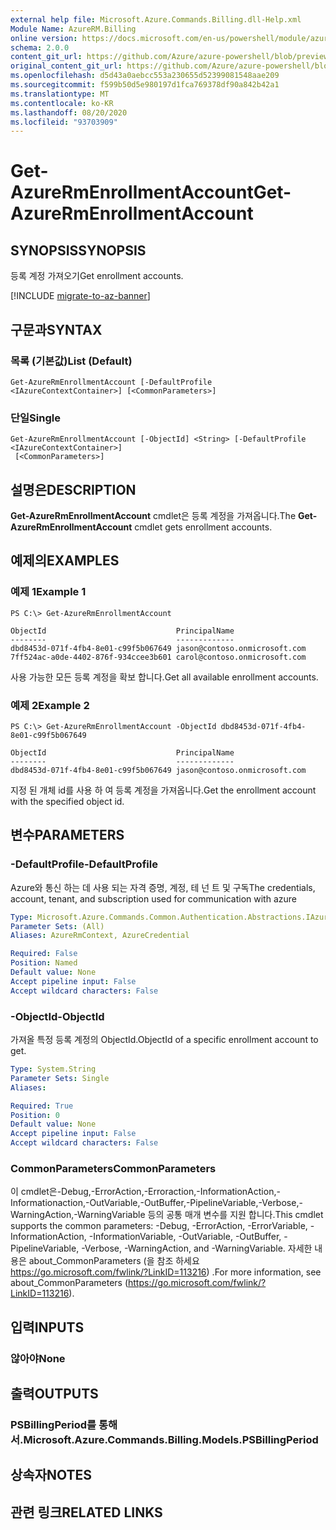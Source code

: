```yaml
---
external help file: Microsoft.Azure.Commands.Billing.dll-Help.xml
Module Name: AzureRM.Billing
online version: https://docs.microsoft.com/en-us/powershell/module/azurerm.billing/get-azurermenrollmentaccount
schema: 2.0.0
content_git_url: https://github.com/Azure/azure-powershell/blob/preview/src/ResourceManager/Billing/Commands.Billing/help/Get-AzureRmEnrollmentAccount.md
original_content_git_url: https://github.com/Azure/azure-powershell/blob/preview/src/ResourceManager/Billing/Commands.Billing/help/Get-AzureRmEnrollmentAccount.md
ms.openlocfilehash: d5d43a0aebcc553a230655d52399081548aae209
ms.sourcegitcommit: f599b50d5e980197d1fca769378df90a842b42a1
ms.translationtype: MT
ms.contentlocale: ko-KR
ms.lasthandoff: 08/20/2020
ms.locfileid: "93703909"
---
```

# <span data-ttu-id="f247e-101">Get-AzureRmEnrollmentAccount</span><span class="sxs-lookup"><span data-stu-id="f247e-101">Get-AzureRmEnrollmentAccount</span></span>

## <span data-ttu-id="f247e-102">SYNOPSIS</span><span class="sxs-lookup"><span data-stu-id="f247e-102">SYNOPSIS</span></span>
<span data-ttu-id="f247e-103">등록 계정 가져오기</span><span class="sxs-lookup"><span data-stu-id="f247e-103">Get enrollment accounts.</span></span>

[!INCLUDE [migrate-to-az-banner](../../includes/migrate-to-az-banner.md)]

## <span data-ttu-id="f247e-104">구문과</span><span class="sxs-lookup"><span data-stu-id="f247e-104">SYNTAX</span></span>

### <span data-ttu-id="f247e-105">목록 (기본값)</span><span class="sxs-lookup"><span data-stu-id="f247e-105">List (Default)</span></span>
```
Get-AzureRmEnrollmentAccount [-DefaultProfile <IAzureContextContainer>] [<CommonParameters>]
```

### <span data-ttu-id="f247e-106">단일</span><span class="sxs-lookup"><span data-stu-id="f247e-106">Single</span></span>
```
Get-AzureRmEnrollmentAccount [-ObjectId] <String> [-DefaultProfile <IAzureContextContainer>]
 [<CommonParameters>]
```

## <span data-ttu-id="f247e-107">설명은</span><span class="sxs-lookup"><span data-stu-id="f247e-107">DESCRIPTION</span></span>
<span data-ttu-id="f247e-108">**Get-AzureRmEnrollmentAccount** cmdlet은 등록 계정을 가져옵니다.</span><span class="sxs-lookup"><span data-stu-id="f247e-108">The **Get-AzureRmEnrollmentAccount** cmdlet gets enrollment accounts.</span></span>

## <span data-ttu-id="f247e-109">예제의</span><span class="sxs-lookup"><span data-stu-id="f247e-109">EXAMPLES</span></span>

### <span data-ttu-id="f247e-110">예제 1</span><span class="sxs-lookup"><span data-stu-id="f247e-110">Example 1</span></span>
```
PS C:\> Get-AzureRmEnrollmentAccount

ObjectId                             PrincipalName
--------                             -------------
dbd8453d-071f-4fb4-8e01-c99f5b067649 jason@contoso.onmicrosoft.com
7ff524ac-a0de-4402-876f-934ccee3b601 carol@contoso.onmicrosoft.com
```

<span data-ttu-id="f247e-111">사용 가능한 모든 등록 계정을 확보 합니다.</span><span class="sxs-lookup"><span data-stu-id="f247e-111">Get all available enrollment accounts.</span></span>

### <span data-ttu-id="f247e-112">예제 2</span><span class="sxs-lookup"><span data-stu-id="f247e-112">Example 2</span></span>
```
PS C:\> Get-AzureRmEnrollmentAccount -ObjectId dbd8453d-071f-4fb4-8e01-c99f5b067649

ObjectId                             PrincipalName
--------                             -------------
dbd8453d-071f-4fb4-8e01-c99f5b067649 jason@contoso.onmicrosoft.com
```

<span data-ttu-id="f247e-113">지정 된 개체 id를 사용 하 여 등록 계정을 가져옵니다.</span><span class="sxs-lookup"><span data-stu-id="f247e-113">Get the enrollment account with the specified object id.</span></span>

## <span data-ttu-id="f247e-114">변수</span><span class="sxs-lookup"><span data-stu-id="f247e-114">PARAMETERS</span></span>

### <span data-ttu-id="f247e-115">-DefaultProfile</span><span class="sxs-lookup"><span data-stu-id="f247e-115">-DefaultProfile</span></span>
<span data-ttu-id="f247e-116">Azure와 통신 하는 데 사용 되는 자격 증명, 계정, 테 넌 트 및 구독</span><span class="sxs-lookup"><span data-stu-id="f247e-116">The credentials, account, tenant, and subscription used for communication with azure</span></span>

```yaml
Type: Microsoft.Azure.Commands.Common.Authentication.Abstractions.IAzureContextContainer
Parameter Sets: (All)
Aliases: AzureRmContext, AzureCredential

Required: False
Position: Named
Default value: None
Accept pipeline input: False
Accept wildcard characters: False
```

### <span data-ttu-id="f247e-117">-ObjectId</span><span class="sxs-lookup"><span data-stu-id="f247e-117">-ObjectId</span></span>
<span data-ttu-id="f247e-118">가져올 특정 등록 계정의 ObjectId.</span><span class="sxs-lookup"><span data-stu-id="f247e-118">ObjectId of a specific enrollment account to get.</span></span>

```yaml
Type: System.String
Parameter Sets: Single
Aliases:

Required: True
Position: 0
Default value: None
Accept pipeline input: False
Accept wildcard characters: False
```

### <span data-ttu-id="f247e-119">CommonParameters</span><span class="sxs-lookup"><span data-stu-id="f247e-119">CommonParameters</span></span>
<span data-ttu-id="f247e-120">이 cmdlet은-Debug,-ErrorAction,-Erroraction,-InformationAction,-Informationaction,-OutVariable,-OutBuffer,-PipelineVariable,-Verbose,-WarningAction,-WarningVariable 등의 공통 매개 변수를 지원 합니다.</span><span class="sxs-lookup"><span data-stu-id="f247e-120">This cmdlet supports the common parameters: -Debug, -ErrorAction, -ErrorVariable, -InformationAction, -InformationVariable, -OutVariable, -OutBuffer, -PipelineVariable, -Verbose, -WarningAction, and -WarningVariable.</span></span> <span data-ttu-id="f247e-121">자세한 내용은 about_CommonParameters (을 참조 하세요 https://go.microsoft.com/fwlink/?LinkID=113216) .</span><span class="sxs-lookup"><span data-stu-id="f247e-121">For more information, see about_CommonParameters (https://go.microsoft.com/fwlink/?LinkID=113216).</span></span>

## <span data-ttu-id="f247e-122">입력</span><span class="sxs-lookup"><span data-stu-id="f247e-122">INPUTS</span></span>

### <span data-ttu-id="f247e-123">않아야</span><span class="sxs-lookup"><span data-stu-id="f247e-123">None</span></span>

## <span data-ttu-id="f247e-124">출력</span><span class="sxs-lookup"><span data-stu-id="f247e-124">OUTPUTS</span></span>

### <span data-ttu-id="f247e-125">PSBillingPeriod를 통해 서.</span><span class="sxs-lookup"><span data-stu-id="f247e-125">Microsoft.Azure.Commands.Billing.Models.PSBillingPeriod</span></span>

## <span data-ttu-id="f247e-126">상속자</span><span class="sxs-lookup"><span data-stu-id="f247e-126">NOTES</span></span>

## <span data-ttu-id="f247e-127">관련 링크</span><span class="sxs-lookup"><span data-stu-id="f247e-127">RELATED LINKS</span></span>
